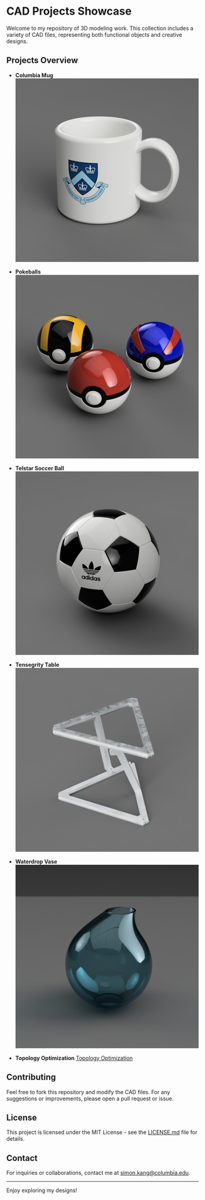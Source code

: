 # CAD Projects Showcase

Welcome to my repository of 3D modeling work. This collection includes a variety of CAD files, representing both functional objects and creative designs.

## Projects Overview

- **Columbia Mug**
  ![Columbia Mug](Columbia_Mug.png)

- **Pokeballs**
  ![Pokeballs](Pokeballs.png)

- **Telstar Soccer Ball**
  ![Telstar Soccer Ball](Telstar_Soccer_Ball.png)

- **Tensegrity Table**
  ![Tensegrity Table](Tensegrity_Table.png)

- **Waterdrop Vase**
  ![Waterdrop Vase](Waterdrop_Vase.png)

- **Topology Optimization**
  [Topology Optimization](Topology_Optimization.pdf)
  
## Contributing

Feel free to fork this repository and modify the CAD files. For any suggestions or improvements, please open a pull request or issue.

## License

This project is licensed under the MIT License - see the [LICENSE.md](LICENSE) file for details.

## Contact

For inquiries or collaborations, contact me at [simon.kang@columbia.edu](mailto:simon.kang@columbia.edu).

---

Enjoy exploring my designs!

